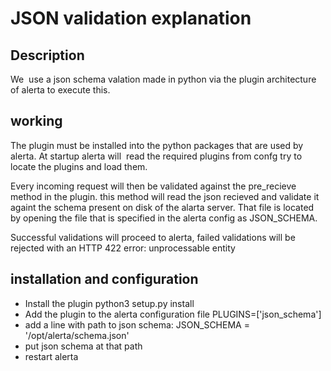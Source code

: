 # JSON validation explanation

## Description

We  use a json schema valation made in python via the plugin architecture of alerta to execute this.

## working

The plugin must be installed into the python packages that are used by alerta.
At startup alerta will  read the required plugins from confg try to locate the plugins and load them.

Every incoming request will then be validated against the pre_recieve method in the plugin.
this method will read the json recieved and validate it againt the schema present on disk of the alarta server.
That file is located by opening the file that is specified in the alerta config as JSON_SCHEMA.

Successful validations will proceed to alerta, failed validations will be rejected with an HTTP 422 error: unprocessable entity

## installation and  configuration

- Install the plugin python3 setup.py install
- Add the plugin to the alerta configuration file
   PLUGINS=['json_schema']
- add a line with path to json schema:
   JSON_SCHEMA = '/opt/alerta/schema.json'
- put json schema at that path
- restart alerta
